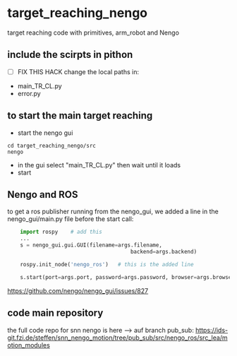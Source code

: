 # target_reaching_nengo

target reaching code with primitives, arm_robot and Nengo


## include the scirpts in pithon
* [ ] FIX THIS HACK
change the local paths in:
* main_TR_CL.py
* error.py


## to start the main target reaching
* start the nengo gui
```
cd target_reaching_nengo/src
nengo
```
* in the gui select "main_TR_CL.py" then wait until it loads
* start



## Nengo and ROS
to get a ros publisher running from the nengo_gui, we added a line in the nengo_gui/main.py file before the start call:

``` python
    import rospy    # add this
    ...
    s = nengo_gui.gui.GUI(filename=args.filename,
                                       backend=args.backend)

    rospy.init_node('nengo_ros')   # this is the added line

    s.start(port=args.port, password=args.password, browser=args.browser)
```

https://github.com/nengo/nengo_gui/issues/827


## code main repository
the full code repo for snn nengo is here --> auf branch pub_sub:
https://ids-git.fzi.de/steffen/snn_nengo_motion/tree/pub_sub/src/nengo_ros/src_lea/motion_modules